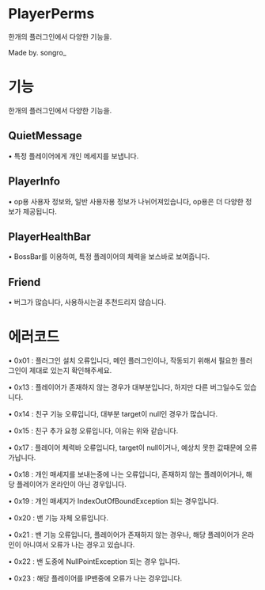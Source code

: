 # PlayerPerms
한개의 플러그인에서 다양한 기능을.

Made by. songro_

# 기능
한개의 플러그인에서 다양한 기능을.

## QuietMessage
• 특정 플레이어에게 개인 메세지를 보냅니다.

## PlayerInfo
• op용 사용자 정보와, 일반 사용자용 정보가 나뉘어져있습니다, op용은 더 다양한 정보가 제공됩니다.

## PlayerHealthBar
• BossBar를 이용하여, 특정 플레이어의 체력을 보스바로 보여줍니다.

## Friend
• 버그가 많습니다, 사용하시는걸 추천드리지 않습니다.

# 에러코드
• 0x01 : 플러그인 설치 오류입니다, 메인 플러그인이나, 작동되기 위해서 필요한 플러그인이 제대로 있는지 확인해주세요.

• 0x13 : 플레이어가 존재하지 않는 경우가 대부분입니다, 하지만 다른 버그일수도 있습니다.

• 0x14 : 친구 기능 오류입니다, 대부분 target이 null인 경우가 많습니다.

• 0x15 : 친구 추가 요청 오류입니다, 이유는 위와 같습니다.

• 0x17 : 플레이어 체력바 오류입니다, target이 null이거나, 예상치 못한 값때문에 오류가납니다.

• 0x18 : 개인 매세지를 보내는중에 나는 오류입니다, 존재하지 않는 플레이어거나, 해당 플레이어가 온라인이 아닌 경우입니다.

• 0x19 : 개인 매세지가 IndexOutOfBoundException 되는 경우입니다.

• 0x20 : 밴 기능 자체 오류입니다.

• 0x21 : 밴 기능 오류입니다, 플레이어가 존재하지 않는 경우나, 해당 플레이어가 온라인이 아니여서 오류가 나는 경우고 있습니다.

• 0x22 : 밴 도중에 NullPointException 되는 경우 입니다.

• 0x23 : 해당 플레이어를 IP밴중에 오류가 나는 겅우입니다.